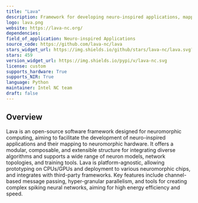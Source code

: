 ```yaml
---
title: "Lava"
description: Framework for developing neuro-inspired applications, mapping them to neuromorphic hardware.
logo: lava.png
website: https://lava-nc.org/
dependencies: 
field_of_application: Neuro-inspired Applications
source_code: https://github.com/lava-nc/lava
stars_widget_url: https://img.shields.io/github/stars/lava-nc/lava.svg?style=social
stars: 459
version_widget_url: https://img.shields.io/pypi/v/lava-nc.svg
license: custom
supports_hardware: True
supports_NIR: True
language: Python
maintainer: Intel NC team
draft: false
---
```


## Overview
Lava is an open-source software framework designed for neuromorphic computing, aiming to facilitate the development of neuro-inspired applications and their mapping to neuromorphic hardware. It offers a modular, composable, and extensible structure for integrating diverse algorithms and supports a wide range of neuron models, network topologies, and training tools. Lava is platform-agnostic, allowing prototyping on CPUs/GPUs and deployment to various neuromorphic chips, and integrates with third-party frameworks. Key features include channel-based message passing, hyper-granular parallelism, and tools for creating complex spiking neural networks, aiming for high energy efficiency and speed.